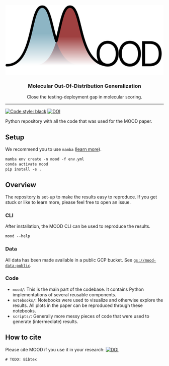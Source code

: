 <div align="center">
    <img src="docs/images/logo.svg">
    <h3>Molecular Out-Of-Distribution Generalization</h3>
    <p>
        Close the testing-deployment gap in molecular scoring.
    </p>
</div>

---

[![Code style: black](https://img.shields.io/badge/code%20style-black-000000.svg)](https://github.com/psf/black)
[![DOI]()]()

Python repository with all the code that was used for the MOOD paper.

## Setup
We recommend you to use `mamba` ([learn more](https://github.com/mamba-org/mamba)).

```shell
mamba env create -n mood -f env.yml 
conda activate mood
pip install -e . 
```

## Overview
The repository is set-up to make the results easy to reproduce. If you get stuck or like to learn more, please feel free to open an issue.

### CLI
After installation, the MOOD CLI can be used to reproduce the results.
```shell
mood --help
```

### Data
All data has been made available in a public GCP bucket. See [`gs://mood-data-public`](https://storage.googleapis.com/mood-data-public/).

### Code
- `mood/`: This is the main part of the codebase. It contains Python implementations of several reusable components.
- `notebooks/`: Notebooks were used to visualize and otherwise explore the results. All plots in the paper can be reproduced through these notebooks.
- `scripts/`: Generally more messy pieces of code that were used to generate (intermediate) results.

## How to cite
Please cite MOOD if you use it in your research: [![DOI]()]()

```
# TODO: Bibtex
```

